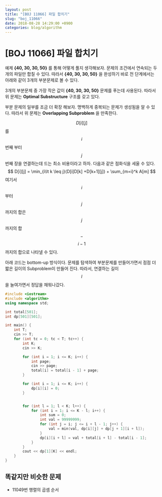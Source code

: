 ```yaml
---
layout: post
title: "[BOJ 11066] 파일 합치기"
slug: "boj_11066"
date: 2018-08-28 14:29:00 +0900
categories: blog/algorithm
---
```


# [BOJ 11066] 파일 합치기

예제 **{40, 30, 30, 50}** 를 통해 어떻게 풀지 생각해보자. 문제의 조건에서 연속되는 두 개의 파일만 합칠 수 있다. 따라서 **{40, 30, 30, 50}** 을 완성하기 바로 전 단계에서는 아래와 같이 3개의 부분문제로 볼 수 있다.



3개의 부분문제 중 가장 작은 값이 **{40, 30, 30, 50}** 문제를 푸는데 사용된다. 따라서 위 문제는 **Optimal Substructure** 구조를 갖고 있다.



부분 문제의 일부를 조금 더 확장 해보자. 명백하게 중복되는 문제가 생성됨을 알 수 있다. 따라서 위 문제는 **Overlapping Subproblem** 을 만족한다.





$$D[i][j] $$ 를 $$i$$ 번째 부터 $$j$$ 번째 장을 연결하는데 드는 최소 비용이라고 하자. 다음과 같은 점화식을 세울 수 있다.
$$
D[i][j] = \min_{i\lt k \leq j}(D[i]D[k] +D[k+1][j]) + \sum_{m=i}^k A[m]
$$
여기서 $$i$$ 부터 $$j$$ 까지의 합은 $$j$$ 까지의 합  $$-$$   $$ i-1$$ 까지의 합으로  나타낼 수 있다.



아래 코드는 bottom-up 방식이다. 문제를 탐색하여 부분문제를 만들어가면서 점점 더 짧은 길이의 Subproblem이 만들어 진다. 따라서, 연결하는 길이 $$l$$ 을 늘여가면서 정답을 채워나갔다.

```c++
#include <iostream>
#include <algorithm>
using namespace std;

int total[501];
int dp[501][501];

int main() {
	int T;
	cin >> T;
	for (int tc = 0; tc < T; tc++) {
		int K;
		cin >> K;

		for (int i = 1; i <= K; i++) {
			int page;
			cin >> page;
			total[i] = total[i - 1] + page;
		}

		for (int i = 1; i <= K; i++) {
			dp[i][i] = 0;
		}


		for (int l = 1; l < K; l++) {
			for (int i = 1; i <= K - l; i++) {
				int sum = 0;			
				int val = 99999999;
				for (int j = i; j <= i + l - 1; j++) {
					val = min(val, dp[i][j] + dp[j + 1][i + l]);
				}
				dp[i][i + l] = val + total[i + l] - total[i - 1];
			}
		}
		cout << dp[1][K] << endl;
	}
}
```



## 똑같지만 비슷한 문제

- 11049번 행렬의 곱셈 순서
